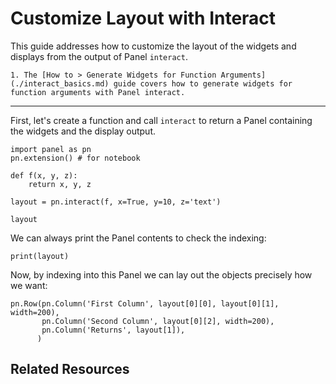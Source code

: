 # Customize Layout with Interact

This guide addresses how to customize the layout of the widgets and displays from the output of Panel `interact`.

```{admonition} Prerequisites
1. The [How to > Generate Widgets for Function Arguments](./interact_basics.md) guide covers how to generate widgets for function arguments with Panel interact.
```

---

First, let's create a function and call `interact` to return a Panel containing the widgets and the display output.

```{pyodide}
import panel as pn
pn.extension() # for notebook

def f(x, y, z):
    return x, y, z

layout = pn.interact(f, x=True, y=10, z='text')

layout
```

We can always print the Panel contents to check the indexing:

```{pyodide}
print(layout)
```

Now, by indexing into this Panel we can lay out the objects precisely how we want:

```{pyodide}
pn.Row(pn.Column('First Column', layout[0][0], layout[0][1], width=200),
       pn.Column('Second Column', layout[0][2], width=200),
       pn.Column('Returns', layout[1]),
      )
```

## Related Resources
